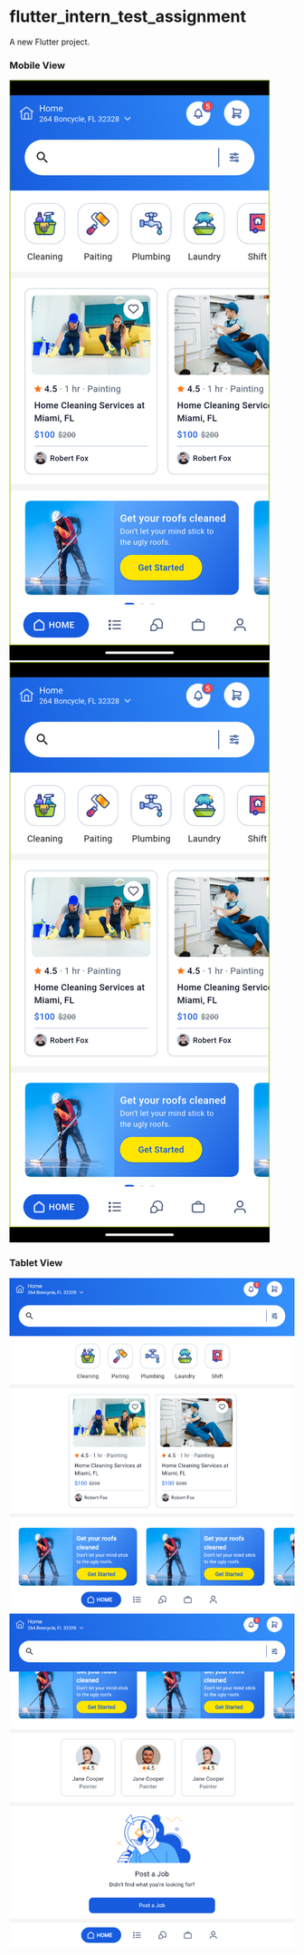 # flutter_intern_test_assignment

A new Flutter project.

### Mobile View
![Mobile View](images/screenshots/mobile-screen-1.png)
![Mobile View](images/screenshots/mobile-screen-1.png)

### Tablet View
![Tablet View](images/screenshots/tablet-screen-1.png)
![Tablet View](images/screenshots/tablet-screen-2.png)


